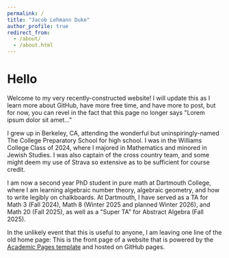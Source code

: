 ```yaml
---
permalink: /
title: "Jacob Lehmann Duke"
author_profile: true
redirect_from: 
  - /about/
  - /about.html
---
```

# Hello
Welcome to my very recently-constructed website! I will update this as I learn more about GitHub, have more free time, and have more to post, but for now, you can revel in the fact that this page no longer says "Lorem ipsum dolor sit amet..."

I grew up in Berkeley, CA, attending the wonderful but uninspiringly-named The College Preparatory School for high school. I was in the Williams College Class of 2024, where I majored in Mathematics and minored in Jewish Studies. I was also captain of the cross country team, and some might deem my use of Strava so extensive as to be sufficient for course credit.

I am now a second year PhD student in pure math at Dartmouth College, where I am learning algebraic number theory, algebraic geometry, and how to write legibly on chalkboards. At Dartmouth, I have served as a TA for Math 3 (Fall 2024), Math 8 (Winter 2025 and planned Winter 2026), and Math 20 (Fall 2025), as well as a "Super TA" for Abstract Algebra (Fall 2025).


In the unlikely event that this is useful to anyone, I am leaving one line of the old home page:
This is the front page of a website that is powered by the [Academic Pages template](https://github.com/academicpages/academicpages.github.io) and hosted on GitHub pages.

